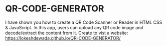 # QR-CODE-GENERATOR
I have shown you how to create a QR Code Scanner or Reader in HTML CSS & JavaScript. In this app, users can upload any QR code image and decode/extract the content from it. 
Create to vist a website: https://lokeshdewada.github.io/QR-CODE-GENERATOR/
